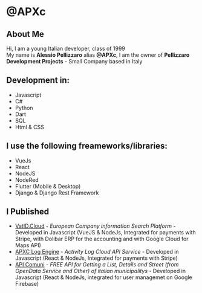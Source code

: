 # **@APXc**

## About Me
Hi, I am a young Italian developer, class of 1999  
My name is **Alessio Pellizzaro** alias **@APXc**,
I am the owner of **Pellizzaro Development Projects** - Small Company based in Italy
## Development in:
 - Javascript
 - C#
 - Python
 - Dart
 - SQL 
 - Html & CSS
 
## I use the following freameworks/libraries: 
- VueJs
- React
- NodeJS
- NodeRed
- Flutter (Mobile & Desktop)
- Django & Django Rest Framework

## I Published 
- [VatID.Cloud](https://www.vatid.cloud/) - *European Company information Search Platform* - Developed in Javascript (VueJS & NodeJs,  Integrated for payments with Stripe, with Dolibar ERP for the accounting and with Google Cloud for Maps API)
- [APXC Log Engine](https://log.apserial.it) - *Activity Log Cloud API Service* - Developed in Javascript (React & NodeJs, Integrated for payments with Stripe)
- [API Comuni](https://comuni.alessiopellizzaro.it/) - *FREE API for Getting a List, Details and Street (from OpenData Service and Other) of italian municipalitys* - Developed in Javascript (React & NodeJs, integrated for user managemet on Google Firebase)

<!---
> **Note:** **New products online** coming in 2023.
--->
<!---
APXc/APXc is a ✨ special ✨ repository because its `README.md` (this file) appears on your GitHub profile.
You can click the Preview link to take a look at your changes.
--->
